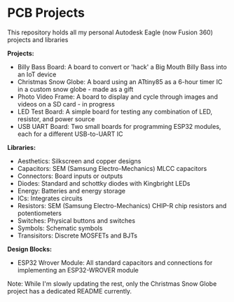 # PCB Projects
This repository holds all my personal Autodesk Eagle (now Fusion 360) projects and libraries

__Projects:__
- Billy Bass Board: 	A board to convert or 'hack' a Big Mouth Billy Bass into an IoT device 
- Christmas Snow Globe:	A board using an ATtiny85 as a 6-hour timer IC in a custom snow globe - made as a gift
- Photo Video Frame:	A board to display and cycle through images and videos on a SD card - in progress
- LED Test Board:	A simple board for testing any combination of LED, resistor, and power source
- USB UART Board:	Two small boards for programming ESP32 modules, each for a different USB-to-UART IC

__Libraries:__
- Aesthetics:	Silkscreen and copper designs
- Capacitors: 	SEM (Samsung Electro-Mechanics) MLCC capacitors
- Connectors: 	Board inputs or outputs
- Diodes:	Standard and schottky diodes with Kingbright LEDs
- Energy:	Batteries and energy storage
- ICs: 		Integrates circuits
- Resistors:	SEM (Samsung Electro-Mechanics) CHIP-R chip resistors and potentiometers
- Switches: 	Physical buttons and switches
- Symbols:	Schematic symbols
- Transisitors:	Discrete MOSFETs and BJTs

__Design Blocks:__
- ESP32 Wrover Module:	All standard capacitors and connections for implementing an ESP32-WROVER module

Note: While I'm slowly updating the rest, only the Christmas Snow Globe project has a dedicated README currently.
